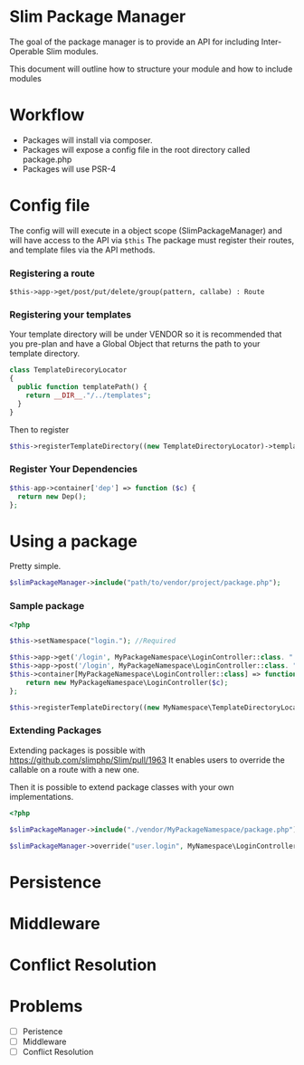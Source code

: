 # Slim Package Manager

The goal of the package manager is to provide an API for including Inter-Operable Slim modules.

This document will outline how to structure your module and how to include modules

# Workflow

- Packages will install via composer.
- Packages will expose a config file in the root directory called package.php
- Packages will use PSR-4

# Config file

The config will will execute in a object scope (SlimPackageManager) and will have access to the API via `$this`
The package must register their routes, and template files via the API methods.


### Registering a route

`$this->app->get/post/put/delete/group(pattern, callabe) : Route`

### Registering your templates

Your template directory will be under VENDOR so it is recommended that you pre-plan and have a Global Object that returns the path to your template directory.

```php
class TemplateDirecoryLocator
{
  public function templatePath() {
    return __DIR__."/../templates";
  }
}
```

Then to register
```php
$this->registerTemplateDirectory((new TemplateDirectoryLocator)->templatePath());
```

### Register Your Dependencies

```php
$this-app->container['dep'] => function ($c) {
  return new Dep();
};
```


# Using a package

Pretty simple.

```php
$slimPackageManager->include("path/to/vendor/project/package.php");
```


### Sample package

```php
<?php

$this->setNamespace("login."); //Required

$this->app->get('/login', MyPackageNamespace\LoginController::class. ":login")->setName("user.login");
$this->app->post('/login', MyPackageNamespace\LoginController::class. ":processLogin")->setName("process.user.login");
$this->container[MyPackageNamespace\LoginController::class] => function ($c) {
    return new MyPackageNamespace\LoginController($c);
};

$this->registerTemplateDirectory((new MyNamespace\TemplateDirectoryLocator)->templatePath());
```


### Extending Packages
Extending packages is possible with https://github.com/slimphp/Slim/pull/1963 
It enables users to override the callable on a route with a new one.

Then it is possible to extend package classes with your own implementations.

```php
<?php

$slimPackageManager->include("./vendor/MyPackageNamespace/package.php");

$slimPackageManager->override("user.login", MyNamespace\LoginController::class. ":login");
```

# Persistence

# Middleware

# Conflict Resolution

# Problems

- [ ] Peristence
- [ ] Middleware
- [ ] Conflict Resolution
